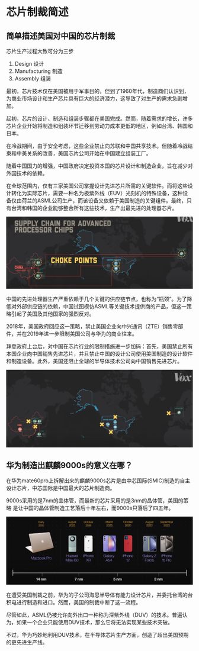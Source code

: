 # 芯片制裁简述

## 简单描述美国对中国的芯片制裁

芯片生产过程大致可分为三步

1. Design 设计
2. Manufacturing 制造
3. Assembly 组装


最初，芯片技术仅在美国被用于军事目的，但到了1960年代，制造商们认识到，为商业市场设计和生产芯片具有巨大的经济潜力，这导致了对生产的需求急剧增加。

起初，芯片的设计、制造和组装步骤都在美国完成。然而，随着需求的增长，许多芯片企业开始将制造和组装环节迁移到劳动力成本更低的地区，例如台湾、韩国和日本。

在冷战期间，由于安全考虑，这些企业禁止向苏联和中国共享技术。但随着冷战结束和中美关系的改善，美国芯片公司开始在中国建立组装工厂。

随着中国国力的增强，中国政府决定投资本国的芯片设计和制造企业，旨在减少对外国技术的依赖。

在全球范围内，仅有三家美国公司掌握设计先进芯片所需的关键软件。而将这些设计转化为实际芯片，需要一种名为极紫外线（EUV）光刻机的特殊设备，这种设备仅由荷兰的ASML公司生产，而该设备又依赖于美国制造的关键组件。最终，只有台湾和韩国的企业能够整合所有这些技术，生产出最先进的处理器芯片。

![image-20231130144147961](./_media/image-20231130144147961.png)

中国的先进处理器生产严重依赖于几个关键的供应链节点，也称为“瓶颈”。为了降低对外部供应链的依赖，中国试图模仿ASML等关键技术提供商的产品，但这一策略引起了美国及其他国家的强烈反对。

2018年，美国政府回应这一策略，禁止美国企业向中兴通讯（ZTE）销售零部件，并在2019年进一步限制美国公司与华为的商业往来。

拜登政府上台后，对中国在芯片行业的限制措施进一步加码：首先，美国禁止所有本国企业向中国销售先进芯片，并且禁止中国的设计公司使用美国制造的设计软件和制造设备。此外，美国还阻止全球的半导体技术公司向中国销售先进芯片。

![image-20231130145338051](./_media/image-20231130145338051.png)

## 华为制造出麒麟9000s的意义在哪？

在华为mate60pro上拆解出来的麒麟9000s芯片是由中芯国际(SMIC)制造的自主设计芯片，中芯国际是中国最大的芯片制造商。

9000s采用的是7nm的晶体管，而最新的芯片采用的是3nm的晶体管，美国的策略 是让中国的晶体管制造工艺落后十年左右，而9000s只落后了四五年。

![image-20231130151454778](./_media/image-20231130151454778.png)

在遭受美国制裁之前，华为的子公司海思半导体有能力设计芯片，并委托台湾的台积电进行制造和进口。然而，美国的制裁中断了这一流程。

尽管如此，ASML仍被允许向外出口一种称为深紫外线（DUV）的技术。普遍认为，如果一个企业只能使用DUV技术，那么它将无法实现某些技术突破。

不过，华为巧妙地利用DUV技术，在半导体芯片生产方面，创造了超出美国预期的更先进生产线。






[^1]:Extreme ultraviolet lithography，光刻机，它们能将图案蚀刻到小至三纳米的芯片上。



[^2]:Deep ultraviolet lithography，相较于EUV是一种不同类型且比较落后的技术。